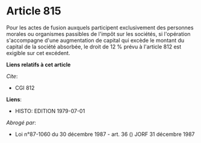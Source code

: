 # Article 815

Pour les actes de fusion auxquels participent exclusivement des personnes morales ou organismes passibles de l'impôt sur les
sociétés, si l'opération s'accompagne d'une augmentation de capital qui excède le montant du capital de la société absorbée,
le droit de 12 % prévu à l'article 812 est exigible sur cet excédent.

**Liens relatifs à cet article**

_Cite_:

  - CGI 812

**Liens**:

  - HISTO: EDITION 1979-07-01

_Abrogé par_:

  - Loi n°87-1060 du 30 décembre 1987 - art. 36 () JORF 31 décembre 1987
